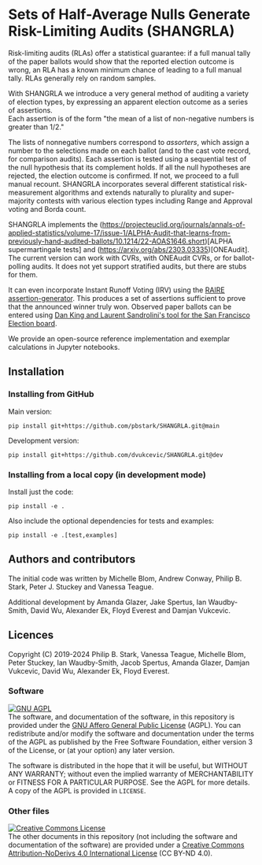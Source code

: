 # Sets of Half-Average Nulls Generate Risk-Limiting Audits (SHANGRLA)

Risk-limiting audits (RLAs) offer a statistical guarantee: if a full manual
tally of the paper ballots would show that the reported election outcome is
wrong, an RLA has a known minimum chance of leading to a full manual tally.
RLAs generally rely on random samples.

With SHANGRLA we introduce a very general method of auditing a variety of
election types, by expressing an apparent election outcome as a series of
assertions.  
Each assertion is of the form "the mean of a list of non-negative numbers is
greater than 1/2."

The lists of nonnegative numbers correspond to _assorters_, which assign a
number to the selections made on each ballot (and to the cast vote record, for
comparison audits).  Each assertion is tested using a sequential test of the
null hypothesis that its complement holds.
If all the null hypotheses are rejected, the election outcome is confirmed.
If not, we proceed to a full manual recount.
SHANGRLA incorporates several different statistical risk-measurement algorithms
and extends naturally to plurality and super-majority contests with various
election types including Range and Approval voting and Borda count.

SHANGRLA implements the (https://projecteuclid.org/journals/annals-of-applied-statistics/volume-17/issue-1/ALPHA-Audit-that-learns-from-previously-hand-audited-ballots/10.1214/22-AOAS1646.short)[ALPHA supermartingale tests] and (https://arxiv.org/abs/2303.03335)[ONEAudit]. The current version can work with CVRs, with ONEAudit CVRs, or for ballot-polling audits.
It does not yet support stratified audits, but there are stubs for them.

It can even incorporate Instant Runoff Voting (IRV) using the
[RAIRE assertion-generator](https://github.com/michelleblom/audit-irv-cp).
This produces a set of assertions sufficient to prove that the announced winner
truly won.  Observed paper ballots can be entered using [Dan King and Laurent
Sandrolini's tool for the San Francisco Election
board](https://rla.vptech.io/home).

We provide an open-source reference implementation and exemplar calculations in
Jupyter notebooks.


## Installation

### Installing from GitHub

Main version:

```
pip install git+https://github.com/pbstark/SHANGRLA.git@main
```

Development version:

```
pip install git+https://github.com/dvukcevic/SHANGRLA.git@dev
```

### Installing from a local copy (in development mode)

Install just the code:

```
pip install -e .
```

Also include the optional dependencies for tests and examples:

```
pip install -e .[test,examples]
```

## Authors and contributors

The initial code was written by Michelle Blom, Andrew Conway, Philip B. Stark,
Peter J. Stuckey and Vanessa Teague.

Additional development by Amanda Glazer, Jake Spertus, Ian Waudby-Smith,
David Wu, Alexander Ek, Floyd Everest and Damjan Vukcevic.


## Licences

Copyright (C) 2019-2024  Philip B. Stark, Vanessa Teague, Michelle Blom,
Peter Stuckey, Ian Waudby-Smith, Jacob Spertus, Amanda Glazer,
Damjan Vukcevic, David Wu, Alexander Ek, Floyd Everest.


### Software

[![GNU AGPL][agpl-img]][agpl]  
The software, and documentation of the software, in this repository is provided
under the [GNU Affero General Public License][agpl] (AGPL).
You can redistribute and/or modify the software and documentation under the
terms of the AGPL as published by the Free Software Foundation, either version
3 of the License, or (at your option) any later version.

The software is distributed in the hope that it will be useful, but WITHOUT ANY
WARRANTY; without even the implied warranty of MERCHANTABILITY or FITNESS FOR A
PARTICULAR PURPOSE. See the AGPL for more details.
A copy of the AGPL is provided in `LICENSE`.

### Other files

[![Creative Commons License][cc-img]][cc]  
The other documents in this repository (not including the software and
documentation of the software) are provided under a [Creative Commons
Attribution-NoDerivs 4.0 International License][cc] (CC BY-ND 4.0).


[agpl]: https://www.gnu.org/licenses/agpl-3.0.en.html
[agpl-img]: https://www.gnu.org/graphics/agplv3-88x31.png

[cc]: https://creativecommons.org/licenses/by-nd/4.0/
[cc-img]: https://i.creativecommons.org/l/by-nd/4.0/88x31.png
